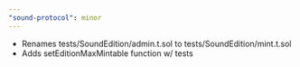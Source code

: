 ```yaml
---
"sound-protocol": minor
---
```


-   Renames tests/SoundEdition/admin.t.sol to tests/SoundEdition/mint.t.sol
-   Adds setEditionMaxMintable function w/ tests
